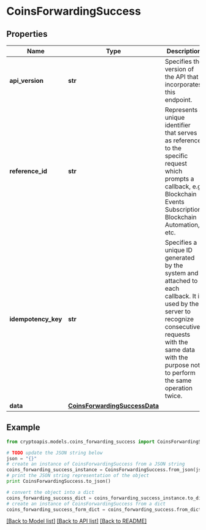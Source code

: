# CoinsForwardingSuccess


## Properties
Name | Type | Description | Notes
------------ | ------------- | ------------- | -------------
**api_version** | **str** | Specifies the version of the API that incorporates this endpoint. | 
**reference_id** | **str** | Represents a unique identifier that serves as reference to the specific request which prompts a callback, e.g. Blockchain Events Subscription, Blockchain Automation, etc. | 
**idempotency_key** | **str** | Specifies a unique ID generated by the system and attached to each callback. It is used by the server to recognize consecutive requests with the same data with the purpose not to perform the same operation twice. | 
**data** | [**CoinsForwardingSuccessData**](CoinsForwardingSuccessData.md) |  | 

## Example

```python
from cryptoapis.models.coins_forwarding_success import CoinsForwardingSuccess

# TODO update the JSON string below
json = "{}"
# create an instance of CoinsForwardingSuccess from a JSON string
coins_forwarding_success_instance = CoinsForwardingSuccess.from_json(json)
# print the JSON string representation of the object
print CoinsForwardingSuccess.to_json()

# convert the object into a dict
coins_forwarding_success_dict = coins_forwarding_success_instance.to_dict()
# create an instance of CoinsForwardingSuccess from a dict
coins_forwarding_success_form_dict = coins_forwarding_success.from_dict(coins_forwarding_success_dict)
```
[[Back to Model list]](../README.md#documentation-for-models) [[Back to API list]](../README.md#documentation-for-api-endpoints) [[Back to README]](../README.md)


